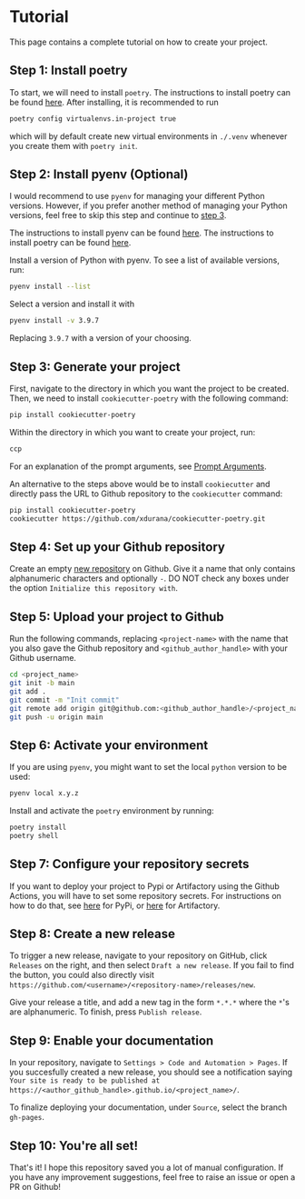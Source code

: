 # Tutorial

This page contains a complete tutorial on how to create your project.

## Step 1: Install poetry

To start, we will need to install `poetry`. The instructions to install poetry can be found
[here](https://python-poetry.org/docs/). After installing, it is recommended to run

``` bash
poetry config virtualenvs.in-project true
```

which will by default create new virtual environments in `./.venv`
whenever you create them with `poetry init`.

## Step 2: Install pyenv (Optional)

I would recommend to use `pyenv` for managing your different Python versions. However, if you prefer another method of
managing your Python versions, feel free to skip this step and continue to [step 3](#step-3-generate-your-project).  

The instructions to install pyenv can be found [here](https://github.com/pyenv/pyenv). The instructions to install
poetry can be found [here](https://python-poetry.org/docs/).

Install a version of Python with pyenv. To see a list of available
versions, run:

``` bash
pyenv install --list
```

Select a version and install it with

``` bash
pyenv install -v 3.9.7
```

Replacing `3.9.7` with a version of your choosing.

## Step 3: Generate your project

First, navigate to the directory in which you want the project to be
created. Then, we need to install `cookiecutter-poetry` with the
following command:

``` bash
pip install cookiecutter-poetry
```

Within the directory in which you want to create your project, run:

``` bash
ccp
```

For an explanation of the prompt arguments, see
[Prompt Arguments](../prompt_arguments).

An alternative to the steps above would be to install `cookiecutter` and
directly pass the URL to Github repository to the `cookiecutter`
command:

``` bash
pip install cookiecutter-poetry
cookiecutter https://github.com/xdurana/cookiecutter-poetry.git
```

## Step 4: Set up your Github repository

Create an empty [new repository](https://github.com/new) on Github. Give
it a name that only contains alphanumeric characters and optionally `-`.
DO NOT check any boxes under the option `Initialize this repository
with`.

## Step 5: Upload your project to Github

Run the following commands, replacing `<project-name>` with the name
that you also gave the Github repository and `<github_author_handle>`
with your Github username.

``` bash
cd <project_name>
git init -b main
git add .
git commit -m "Init commit"
git remote add origin git@github.com:<github_author_handle>/<project_name>.git
git push -u origin main
```

## Step 6: Activate your environment

If you are using `pyenv`, you might want to set the local `python` version to be used:

```bash
pyenv local x.y.z
```

Install and activate the `poetry` environment by running:

``` bash
poetry install
poetry shell
```

## Step 7: Configure your repository secrets

If you want to deploy your project to Pypi or Artifactory using the
Github Actions, you will have to set some repository secrets. For
instructions on how to do that, see [here](./features/publishing.md#set-up-for-pypi) for PyPi, or 
[here](./features/publishing.md#set-up-for-artifactory) for Artifactory.

## Step 8: Create a new release

To trigger a new release, navigate to your repository on GitHub, click ``Releases`` on the right, and then select `Draft
a new release`. If you fail to find the button, you could also directly visit
`https://github.com/<username>/<repository-name>/releases/new`.

Give your release a title, and add a new tag in the form `*.*.*` where the
`*`'s are alphanumeric. To finish, press `Publish release`.

## Step 9: Enable your documentation

In your repository, navigate to ``Settings > Code and Automation > Pages``. If you succesfully created a new release,
you should see a notification saying `` Your site is ready to be published at https://<author_github_handle>.github.io/<project_name>/``.

To finalize deploying your documentation, under ``Source``, select the branch ``gh-pages``. 

## Step 10: You're all set!

That's it! I hope this repository saved you a lot of manual configuration. If you have any improvement suggestions, feel
free to raise an issue or open a PR on Github!
